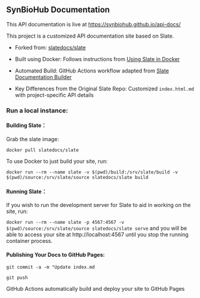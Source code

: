 ## SynBioHub Documentation

This API documentation is live at https://synbiohub.github.io/api-docs/

This project is a customized API documentation site based on Slate.

- Forked from: [slatedocs/slate](https://github.com/slatedocs/slate)

- Built using Docker: Follows instructions from [Using Slate in Docker](https://github.com/slatedocs/slate/wiki/Using-Slate-in-Docker)

- Automated Build: GitHub Actions workflow adapted from [Slate Documentation Builder](https://github.com/marketplace/actions/slate-documentation-builder)

- Key Differences from the Original Slate Repo:
Customized `index.html.md` with project-specific API details

### Run a local instance:

#### Building Slate：

Grab the slate image:

```docker pull slatedocs/slate```

To use Docker to just build your site, run:

```docker run --rm --name slate -v $(pwd)/build:/srv/slate/build -v $(pwd)/source:/srv/slate/source slatedocs/slate build```

#### Running Slate：

If you wish to run the development server for Slate to aid in working on the site, run:

```docker run --rm --name slate -p 4567:4567 -v $(pwd)/source:/srv/slate/source slatedocs/slate serve```
and you will be able to access your site at http://localhost:4567 until you stop the running container process.

#### Publishing Your Docs to GitHub Pages:

```git commit -a -m "Update index.md```

```git push```

GitHub Actions automatically build and deploy your site to GitHub Pages
